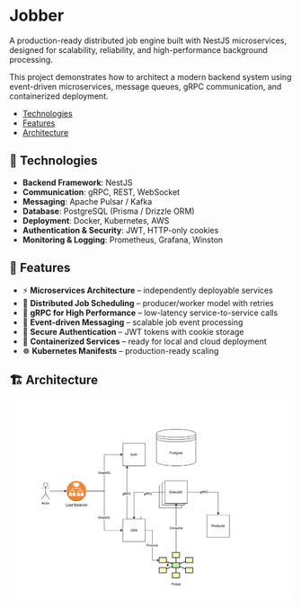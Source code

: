 # Jobber

A production-ready distributed job engine built with NestJS microservices, designed for scalability, reliability, and high-performance background processing.

This project demonstrates how to architect a modern backend system using event-driven microservices, message queues, gRPC communication, and containerized deployment.

- [Technologies](#technologies)
- [Features](#features)
- [Architecture](#architecture)

## 🔧 Technologies

- **Backend Framework**: NestJS
- **Communication**: gRPC, REST, WebSocket
- **Messaging**: Apache Pulsar / Kafka
- **Database**: PostgreSQL (Prisma / Drizzle ORM)
- **Deployment**: Docker, Kubernetes, AWS
- **Authentication & Security**: JWT, HTTP-only cookies
- **Monitoring & Logging**: Prometheus, Grafana, Winston

## 🚀 Features

- ⚡ **Microservices Architecture** – independently deployable services
- 📩 **Distributed Job Scheduling** – producer/worker model with retries
- 🔄 **gRPC for High Performance** – low-latency service-to-service calls
- 📡 **Event-driven Messaging** – scalable job event processing
- 🔐 **Secure Authentication** – JWT tokens with cookie storage
- 🐳 **Containerized Services** – ready for local and cloud deployment
- ☸️ **Kubernetes Manifests** – production-ready scaling

## 🏗️ Architecture

![System Architecture](./docs/architecture.png)
